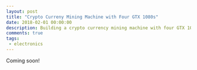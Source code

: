 ```yaml
---
layout: post
title: "Crypto Curreny Mining Machine with Four GTX 1080s"
date: 2018-02-01 00:00:00
description: Building a crypto currency mining machine with four GTX 1080s to mine Lyra2REv2 ASIC-proof currency
comments: true
tags: 
 - electronics
---
```


Coming soon!



<blockquote>
	<style>
	table {
	    border-collapse: collapse;
	    width: 100%;
	}

	td, th {
	    border: 1px solid #dddddd;
	    text-align: left;
	    padding: 8px;
	}

	tr:nth-child(even) {
	    background-color: #3CA2A2;
	}
	</style>

	<table>
	  <tr>
	    <th>Company</th>
	    <th>Contact</th>
	    <th>Country</th>
	  </tr>
	  <tr>
	    <td>Alfreds Futterkiste</td>
	    <td>Maria Anders</td>
	    <td>Germany</td>
	  </tr>
	  <tr>
	    <td>Centro comercial Moctezuma</td>
	    <td>Francisco Chang</td>
	    <td>Mexico</td>
	  </tr>
	  <tr>
	    <td>Ernst Handel</td>
	    <td>Roland Mendel</td>
	    <td>Austria</td>
	  </tr>
	  <tr>
	    <td>Island Trading</td>
	    <td>Helen Bennett</td>
	    <td>UK</td>
	  </tr>
	  <tr>
	    <td>Laughing Bacchus Winecellars</td>
	    <td>Yoshi Tannamuri</td>
	    <td>Canada</td>
	  </tr>
	  <tr>
	    <td>Magazzini Alimentari Riuniti</td>
	    <td>Giovanni Rovelli</td>
	    <td>Italy</td>
	  </tr>
	</table>

	</body>
	</html>
</blockquote>
